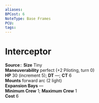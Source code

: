 ```yaml
---
aliases: 
BPCost: 6
NoteType: Base Frames
PCU: 
tags: 
---
```


# Interceptor

**Source**:: 
**Size** Tiny  
**Maneuverability** perfect (+2 Piloting, turn 0)  
**HP** 30 (increment 5); **DT** —; **CT** 6  
**Mounts** forward arc (2 light)  
**Expansion Bays** —  
**Minimum Crew** 1; **Maximum Crew** 1  
**Cost** 6

